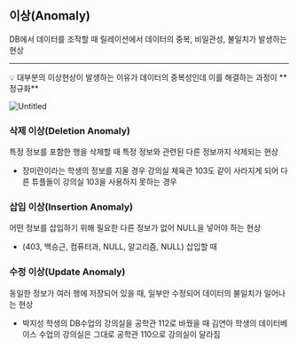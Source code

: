 ## 이상(Anomaly)

DB에서 데이터를 조작할 때 릴레이션에서 데이터의 중복, 비일관성, 불일치가 발생하는 현상

---

<aside>
💡 대부분의 이상현상이 발생하는 이유가 데이터의 중복성인데 이를 해결하는 과정이 **정규화**

</aside>

![Untitled](https://s3-us-west-2.amazonaws.com/secure.notion-static.com/b13da8ff-d426-4e1c-90b2-1809425eebe4/Untitled.png)

### 삭제 이상(Deletion Anomaly)

특정 정보를 포함한 행을 삭제할 때 특정 정보와 관련된 다른 정보까지 삭제되는 현상

- 장미란이라는 학생의 정보를 지울 경우 강의실 체육관 103도 같이 사라지게 되어 다른 튜플들이 강의실 103을 사용하지 못하는 경우

### 삽입 이상(Insertion Anomaly)

어떤 정보를 삽입하기 위해 필요한 다른 정보가 없어 NULL을 넣어야 하는 현상

- (403, 백승근, 컴퓨터과, NULL, 알고리즘, NULL) 삽입할 때

### 수정 이상(Update Anomaly)

동일한 정보가 여러 행에 저장되어 있을 때, 일부만 수정되어 데이터의 불일치가 일어나는 현상

- 박지성 학생의 DB수업의 강의실을 공학관 112로 바꿨을 때 김연아 학생의 데이터베이스 수업의 강의실은 그대로 공학관 110으로 강의실이 달라짐
